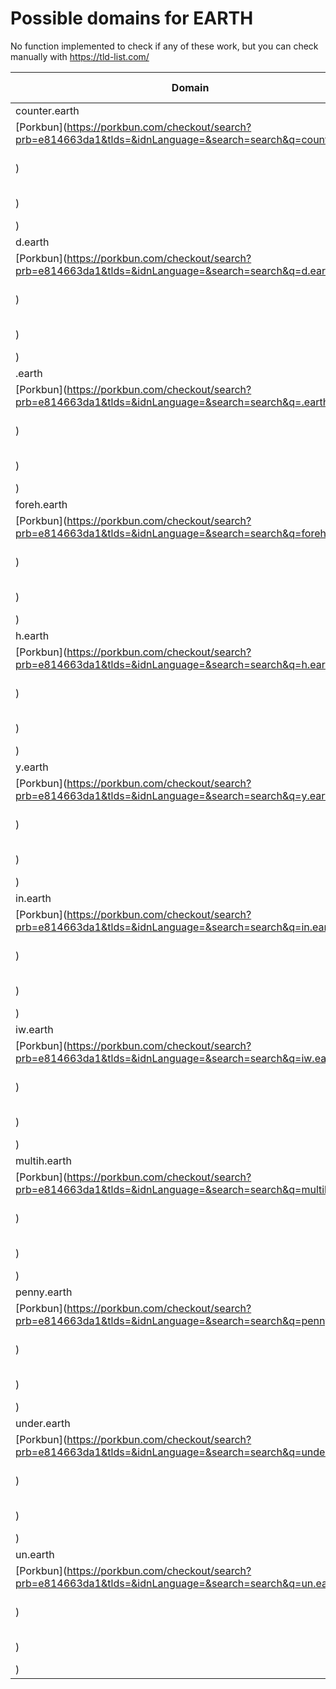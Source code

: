 # Possible domains for EARTH

No function implemented to check if any of these work, but you can check manually with https://tld-list.com/

| Domain | Porkbun | NameCheap | Google Domains |
|---|---|---|---|
| counter.earth | [Porkbun](https://porkbun.com/checkout/search?prb=e814663da1&tlds=&idnLanguage=&search=search&q=counter.earth) | [Namecheap](https://www.namecheap.com/domains/registration/results/?domain=counter.earth) | [Google](https://domains.google.com/registrar/search?searchTerm=counter.earth) |
| d.earth | [Porkbun](https://porkbun.com/checkout/search?prb=e814663da1&tlds=&idnLanguage=&search=search&q=d.earth) | [Namecheap](https://www.namecheap.com/domains/registration/results/?domain=d.earth) | [Google](https://domains.google.com/registrar/search?searchTerm=d.earth) |
| .earth | [Porkbun](https://porkbun.com/checkout/search?prb=e814663da1&tlds=&idnLanguage=&search=search&q=.earth) | [Namecheap](https://www.namecheap.com/domains/registration/results/?domain=.earth) | [Google](https://domains.google.com/registrar/search?searchTerm=.earth) |
| foreh.earth | [Porkbun](https://porkbun.com/checkout/search?prb=e814663da1&tlds=&idnLanguage=&search=search&q=foreh.earth) | [Namecheap](https://www.namecheap.com/domains/registration/results/?domain=foreh.earth) | [Google](https://domains.google.com/registrar/search?searchTerm=foreh.earth) |
| h.earth | [Porkbun](https://porkbun.com/checkout/search?prb=e814663da1&tlds=&idnLanguage=&search=search&q=h.earth) | [Namecheap](https://www.namecheap.com/domains/registration/results/?domain=h.earth) | [Google](https://domains.google.com/registrar/search?searchTerm=h.earth) |
| y.earth | [Porkbun](https://porkbun.com/checkout/search?prb=e814663da1&tlds=&idnLanguage=&search=search&q=y.earth) | [Namecheap](https://www.namecheap.com/domains/registration/results/?domain=y.earth) | [Google](https://domains.google.com/registrar/search?searchTerm=y.earth) |
| in.earth | [Porkbun](https://porkbun.com/checkout/search?prb=e814663da1&tlds=&idnLanguage=&search=search&q=in.earth) | [Namecheap](https://www.namecheap.com/domains/registration/results/?domain=in.earth) | [Google](https://domains.google.com/registrar/search?searchTerm=in.earth) |
| iw.earth | [Porkbun](https://porkbun.com/checkout/search?prb=e814663da1&tlds=&idnLanguage=&search=search&q=iw.earth) | [Namecheap](https://www.namecheap.com/domains/registration/results/?domain=iw.earth) | [Google](https://domains.google.com/registrar/search?searchTerm=iw.earth) |
| multih.earth | [Porkbun](https://porkbun.com/checkout/search?prb=e814663da1&tlds=&idnLanguage=&search=search&q=multih.earth) | [Namecheap](https://www.namecheap.com/domains/registration/results/?domain=multih.earth) | [Google](https://domains.google.com/registrar/search?searchTerm=multih.earth) |
| penny.earth | [Porkbun](https://porkbun.com/checkout/search?prb=e814663da1&tlds=&idnLanguage=&search=search&q=penny.earth) | [Namecheap](https://www.namecheap.com/domains/registration/results/?domain=penny.earth) | [Google](https://domains.google.com/registrar/search?searchTerm=penny.earth) |
| under.earth | [Porkbun](https://porkbun.com/checkout/search?prb=e814663da1&tlds=&idnLanguage=&search=search&q=under.earth) | [Namecheap](https://www.namecheap.com/domains/registration/results/?domain=under.earth) | [Google](https://domains.google.com/registrar/search?searchTerm=under.earth) |
| un.earth | [Porkbun](https://porkbun.com/checkout/search?prb=e814663da1&tlds=&idnLanguage=&search=search&q=un.earth) | [Namecheap](https://www.namecheap.com/domains/registration/results/?domain=un.earth) | [Google](https://domains.google.com/registrar/search?searchTerm=un.earth) |
